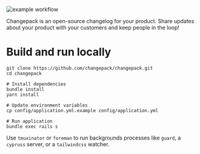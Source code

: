 ![example workflow](https://github.com/changepack/changepack/actions/workflows/ci.yml/badge.svg)

Changepack is an open-source changelog for your product. Share updates about your product with your customers and keep people in the loop!

# Build and run locally

```
git clone https://github.com/changepack/changepack.git
cd changepack

# Install dependencies
bundle install
yarn install

# Update environment variables
cp config/application.yml.example config/application.yml

# Run application
bundle exec rails s
```

Use `tmuxinator` or `foreman` to run backgrounds processes like `guard`, a `cypruss` server, or a `tailwindcss` watcher.

